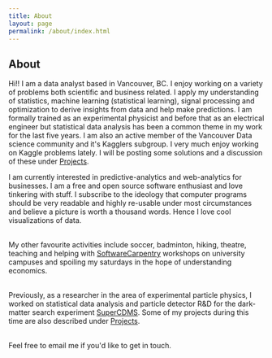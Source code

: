 ```yaml
---
title: About
layout: page
permalink: /about/index.html
---
```

<!-- ![Profile Image]({{ site.url }}/{{ site.picture }}) -->

<h2> About </h2>

<p>
Hi!! I am a data analyst based in Vancouver, BC. I enjoy working on a variety of problems both scientific and business related. I apply my understanding of statistics, machine learning (statistical learning), signal processing and optimization to derive insights from data and help make predictions. I am formally trained as an experimental physicist and before that as an electrical engineer but statistical data analysis has been a common theme in my work for the last five years. I am also an active member of the Vancouver Data science community and it's Kagglers subgroup. I very much enjoy working on Kaggle problems lately. I will be posting some solutions and a discussion of these  under <a href="http://kpdir.github.io/projects/">Projects</a>.

 I am currently interested in predictive-analytics and web-analytics for businesses. I am a free and open source software enthusiast and love tinkering with stuff. I subscribe to the ideology that computer programs should be very readable and highly re-usable under most circumstances and believe a picture is worth a thousand words. Hence I love cool visualizations of data.
<br><br>

My other favourite activities include soccer, badminton, hiking, theatre, teaching and helping with <a href="http://software-carpentry.org/">SoftwareCarpentry</a> workshops on university campuses and spoiling my saturdays in the hope of understanding economics.
<br><br>

Previously, as a researcher in the area of experimental particle physics,
I worked on statistical data analysis and particle detector R&D for the dark-matter search experiment <a href="https://en.wikipedia.org/wiki/Cryogenic_Dark_Matter_Search/">SuperCDMS</a>. Some of my projects during this time are also described under <a href="http://kpdir.github.io/projects/">Projects</a>.
<br><br>

Feel free to email me if you'd like to get in touch.
</p>
